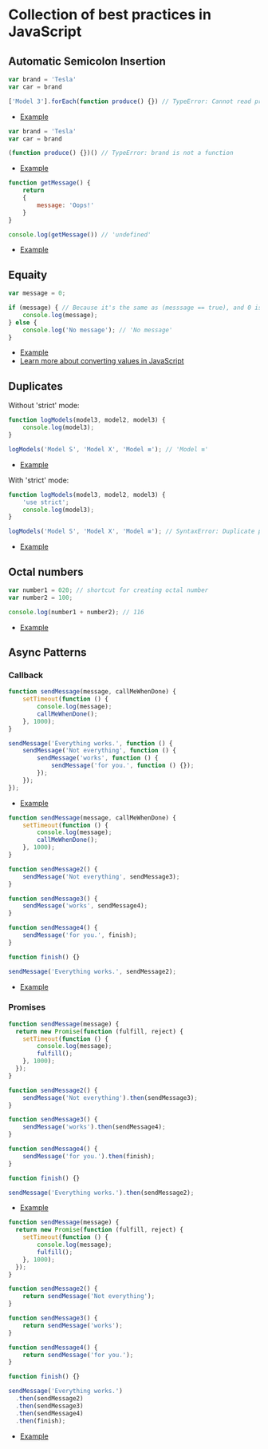 # Collection of best practices in JavaScript

## Automatic Semicolon Insertion

```js
var brand = 'Tesla'
var car = brand

['Model 3'].forEach(function produce() {}) // TypeError: Cannot read property 'forEach' of undefined
```

+ [Example](https://repl.it/CDkz)

```js
var brand = 'Tesla'
var car = brand

(function produce() {})() // TypeError: brand is not a function
```

+ [Example](https://repl.it/CDlC)

```js
function getMessage() {
	return
	{
		message: 'Oops!'
	}
}

console.log(getMessage()) // 'undefined'
```

+ [Example](https://repl.it/CDlI)

## Equaity

```js
var message = 0;

if (message) { // Because it's the same as (messsage == true), and 0 is converted to false (type coercion), so the result is false.
	console.log(message);
} else {
	console.log('No message'); // 'No message'
}
```

+ [Example](https://repl.it/CDoT)
+ [Learn more about converting values in JavaScript](https://github.com/getify/You-Dont-Know-JS/blob/master/types%20%26%20grammar/ch4.md#converting-values)

## Duplicates

Without 'strict' mode:

```js
function logModels(model3, model2, model3) {
	console.log(model3);
}

logModels('Model S', 'Model X', 'Model ≡'); // 'Model ≡'
```

+ [Example](https://repl.it/CDox)

With 'strict' mode:

```js
function logModels(model3, model2, model3) {
	'use strict';
	console.log(model3);
}

logModels('Model S', 'Model X', 'Model ≡'); // SyntaxError: Duplicate parameter name not allowed in this context
```

+ [Example](https://repl.it/CDoy)

## Octal numbers

```js
var number1 = 020; // shortcut for creating octal number
var number2 = 100;

console.log(number1 + number2); // 116
```

+ [Example](https://repl.it/CDpA)

## Async Patterns

### Callback

```js
function sendMessage(message, callMeWhenDone) {
	setTimeout(function () {
		console.log(message);
		callMeWhenDone();
	}, 1000);
}

sendMessage('Everything works.', function () {
	sendMessage('Not everything', function () {
		sendMessage('works', function () {
			sendMessage('for you.', function () {});
		});
	});
});
```

+ [Example](https://repl.it/CDqB)

```js
function sendMessage(message, callMeWhenDone) {
	setTimeout(function () {
		console.log(message);
		callMeWhenDone();
	}, 1000);
}

function sendMessage2() {
	sendMessage('Not everything', sendMessage3);
}

function sendMessage3() {
	sendMessage('works', sendMessage4);
}

function sendMessage4() {
	sendMessage('for you.', finish);
}

function finish() {}

sendMessage('Everything works.', sendMessage2);
```

+ [Example](https://repl.it/CDqE)

### Promises

```js
function sendMessage(message) {
  return new Promise(function (fulfill, reject) {
	setTimeout(function () {
		console.log(message);
		fulfill();
	}, 1000);
  });
}

function sendMessage2() {
	sendMessage('Not everything').then(sendMessage3);
}

function sendMessage3() {
	sendMessage('works').then(sendMessage4);
}

function sendMessage4() {
	sendMessage('for you.').then(finish);
}

function finish() {}

sendMessage('Everything works.').then(sendMessage2);
```

+ [Example](http://jsbin.com/wujetequzu/edit?js,console)

```js
function sendMessage(message) {
  return new Promise(function (fulfill, reject) {
	setTimeout(function () {
		console.log(message);
		fulfill();
	}, 1000);
  });
}

function sendMessage2() {
	return sendMessage('Not everything');
}

function sendMessage3() {
	return sendMessage('works');
}

function sendMessage4() {
	return sendMessage('for you.');
}

function finish() {}

sendMessage('Everything works.')
  .then(sendMessage2)
  .then(sendMessage3)
  .then(sendMessage4)
  .then(finish);
```

+ [Example](http://jsbin.com/duravipumo/edit?js,console)


